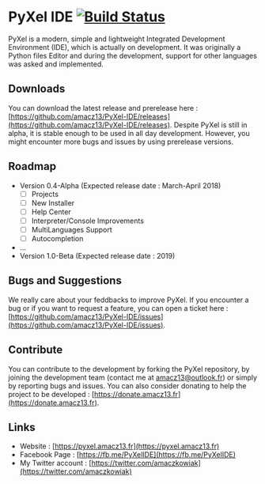 # PyXel IDE [![Build Status](https://travis-ci.org/amacz13/PyXel-IDE.svg?branch=master)](https://travis-ci.org/amacz13/PyXel-IDE)

PyXel is a modern, simple and lightweight Integrated Development Environment (IDE), which is actually on development. It was originally a Python files Editor and during the development, support for other languages was asked and implemented.

Downloads
-
You can download the latest release and prerelease here : [https://github.com/amacz13/PyXel-IDE/releases](https://github.com/amacz13/PyXel-IDE/releases).
Despite PyXel is still in alpha, it is stable enough to be used in all day development. However, you might encounter more bugs and issues by using prerelease versions.

Roadmap
-
- Version 0.4-Alpha (Expected release date : March-April 2018)
  - [ ] Projects
  - [ ] New Installer
  - [ ] Help Center
  - [ ] Interpreter/Console Improvements
  - [ ] MultiLanguages Support
  - [ ] Autocompletion
- ...
- Version 1.0-Beta (Expected release date : 2019)

Bugs and Suggestions
-
We really care about your feddbacks to improve PyXel. If you encounter a bug or if you want to request a feature, you can open a ticket here : [https://github.com/amacz13/PyXel-IDE/issues](https://github.com/amacz13/PyXel-IDE/issues).

Contribute
-
You can contribute to the development by forking the PyXel repository, by joining the development team (contact me at amacz13@outlook.fr) or simply by reporting bugs and issues. You can also consider donating to help the project to be developed : [https://donate.amacz13.fr](https://donate.amacz13.fr).

Links
-
- Website : [https://pyxel.amacz13.fr](https://pyxel.amacz13.fr)
- Facebook Page : [https://fb.me/PyXelIDE](https://fb.me/PyXelIDE)
- My Twitter account : [https://twitter.com/amaczkowiak](https://twitter.com/amaczkowiak)
